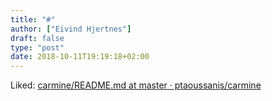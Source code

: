 ```yaml
---
title: "#"
author: ["Eivind Hjertnes"]
draft: false
type: "post"
date: 2018-10-11T19:19:18+02:00
---
```


Liked:
[carmine/README.md
at master · ptaoussanis/carmine](https://github.com/ptaoussanis/carmine/blob/master/README.md)
